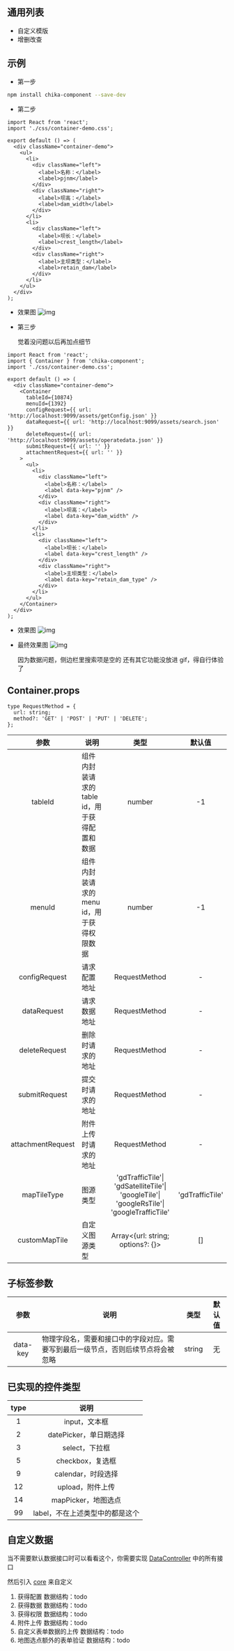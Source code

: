 ## 通用列表

- 自定义模版
- 增删改查

## 示例

- 第一步

```bash
npm install chika-component --save-dev
```

- 第二步

```tsx
import React from 'react';
import './css/container-demo.css';

export default () => (
  <div className="container-demo">
    <ul>
      <li>
        <div className="left">
          <label>名称：</label>
          <label>pjnm</label>
        </div>
        <div className="right">
          <label>坝高：</label>
          <label>dam_width</label>
        </div>
      </li>
      <li>
        <div className="left">
          <label>坝长：</label>
          <label>crest_length</label>
        </div>
        <div className="right">
          <label>主坝类型：</label>
          <label>retain_dam</label>
        </div>
      </li>
    </ul>
  </div>
);
```

- 效果图
  ![img](./demo_img/first.png)

- 第三步

  觉着没问题以后再加点细节

```tsx
import React from 'react';
import { Container } from 'chika-component';
import './css/container-demo.css';

export default () => (
  <div className="container-demo">
    <Container
      tableId={10874}
      menuId={1392}
      configRequest={{ url: 'http://localhost:9099/assets/getConfig.json' }}
      dataRequest={{ url: 'http://localhost:9099/assets/search.json' }}
      deleteRequest={{ url: 'http://localhost:9099/assets/operatedata.json' }}
      submitRequest={{ url: '' }}
      attachmentRequest={{ url: '' }}
    >
      <ul>
        <li>
          <div className="left">
            <label>名称：</label>
            <label data-key="pjnm" />
          </div>
          <div className="right">
            <label>坝高：</label>
            <label data-key="dam_width" />
          </div>
        </li>
        <li>
          <div className="left">
            <label>坝长：</label>
            <label data-key="crest_length" />
          </div>
          <div className="right">
            <label>主坝类型：</label>
            <label data-key="retain_dam_type" />
          </div>
        </li>
      </ul>
    </Container>
  </div>
);
```

- 效果图
  ![img](./demo_img/second.png)

- 最终效果图
  ![img](./demo_img/demo_list_container.gif)

  因为数据问题，侧边栏里搜索项是空的
  还有其它功能没放进 gif，得自行体验了

## Container.props

```tsx
type RequestMethod = {
  url: string;
  method?: 'GET' | 'POST' | 'PUT' | 'DELETE';
};
```

|       参数        | 说明                                          |                                           类型                                            |     默认值      |
| :---------------: | --------------------------------------------- | :---------------------------------------------------------------------------------------: | :-------------: |
|      tableId      | 组件内封装请求的 table id，用于获得配置和数据 |                                          number                                           |       -1        |
|      menuId       | 组件内封装请求的 menu id，用于获得权限数据    |                                          number                                           |       -1        |
|   configRequest   | 请求配置地址                                  |                                       RequestMethod                                       |        -        |
|    dataRequest    | 请求数据地址                                  |                                       RequestMethod                                       |        -        |
|   deleteRequest   | 删除时请求的地址                              |                                       RequestMethod                                       |        -        |
|   submitRequest   | 提交时请求的地址                              |                                       RequestMethod                                       |        -        |
| attachmentRequest | 附件上传时请求的地址                          |                                       RequestMethod                                       |        -        |
|    mapTileType    | 图源类型                                      | 'gdTrafficTile'\| 'gdSatelliteTile'\| 'googleTile'\| 'googleRsTile'\| 'googleTrafficTile' | 'gdTrafficTile' |
|   customMapTile   | 自定义图源类型                                |                             Array<{url: string; options?: {}>                             |       []        |

## 子标签参数

|   参数   | 说明                                                                             |  类型  | 默认值 |
| :------: | -------------------------------------------------------------------------------- | :----: | :----: |
| data-key | 物理字段名，需要和接口中的字段对应。需要写到最后一级节点，否则后续节点将会被忽略 | string |   无   |

## 已实现的控件类型

| type |              说明               |
| :--: | :-----------------------------: |
|  1   |          input，文本框          |
|  2   |     datePicker，单日期选择      |
|  3   |         select，下拉框          |
|  5   |        checkbox，复选框         |
|  9   |       calendar，时段选择        |
|  12  |        upload，附件上传         |
|  14  |       mapPicker，地图选点       |
|  99  | label，不在上述类型中的都是这个 |

## 自定义数据

当不需要默认数据接口时可以看看这个，你需要实现 [DataController](./DataController.tsx) 中的所有接口

然后引入 [core](./core.tsx) 来自定义

1. 获得配置
   数据结构：todo
2. 获得数据
   数据结构：todo
3. 获得权限
   数据结构：todo
4. 附件上传
   数据结构：todo
5. 自定义表单数据的上传
   数据结构：todo
6. 地图选点额外的表单验证
   数据结构：todo
